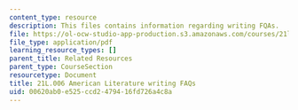 ```yaml
---
content_type: resource
description: This files contains information regarding writing FQAs.
file: https://ol-ocw-studio-app-production.s3.amazonaws.com/courses/21l-006-american-literature-spring-2013/00620ab0e525ccd2479416fd726a4c8a_MIT21L_006S13_writingfaqs.pdf
file_type: application/pdf
learning_resource_types: []
parent_title: Related Resources
parent_type: CourseSection
resourcetype: Document
title: 21L.006 American Literature writing FAQs
uid: 00620ab0-e525-ccd2-4794-16fd726a4c8a
---
```

